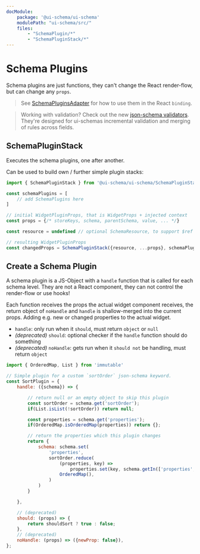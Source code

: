 ```yaml
---
docModule:
    package: '@ui-schema/ui-schema'
    modulePath: "ui-schema/src/"
    files:
        - "SchemaPlugin/*"
        - "SchemaPluginStack/*"
---
```


# Schema Plugins

Schema plugins are just functions, they can't change the React render-flow, but can change any `props`.

> See [SchemaPluginsAdapter](/docs/react/schemapluginsadapter) for how to use them in the React `binding`.

> Working with validation? Check out the new [json-schema validators](/docs/json-schema/validators). They're designed for ui-schemas incremental validation and merging of rules across fields.

## SchemaPluginStack

Executes the schema plugins, one after another.

Can be used to build own / further simple plugin stacks:

```typescript
import { SchemaPluginStack } from '@ui-schema/ui-schema/SchemaPluginStack'

const schemaPlugins = [
    // add SchemaPlugins here
]

// initial WidgetPluginProps, that is WidgetProps + injected context
const props = {/* storeKeys, schema, parentSchema, value, ... */}

const resource = undefined // optional SchemaResource, to support $ref

// resulting WidgetPluginProps
const changedProps = SchemaPluginStack({resource, ...props}, schemaPlugins)
```

## Create a Schema Plugin

A schema plugin is a JS-Object with a `handle` function that is called for each schema level. They are not a React component, they can not control the render-flow or use hooks!

Each function receives the props the actual widget component receives, the return object of `noHandle` and `handle` is shallow-merged into the current props. Adding e.g. new or changed properties to the actual widget.

- `handle`: only run when it `should`, must return `object` or `null`
- *(deprecated)* `should`: optional checker if the `handle` function should do something
- *(deprecated)* `noHandle`: gets run when it `should not` be handling, must return `object`

```js
import { OrderedMap, List } from 'immutable'

// Simple plugin for a custom `sortOrder` json-schema keyword.
const SortPlugin = {
    handle: ({schema}) => {

        // return null or an empty object to skip this plugin
        const sortOrder = schema.get('sortOrder');
        if(List.isList(!sortOrder)) return null;

        const properties = schema.get('properties');
        if(OrderedMap.isOrderedMap(properties)) return {};

        // return the properties which this plugin changes
        return {
            schema: schema.set(
                'properties',
                sortOrder.reduce(
                    (properties, key) =>
                        properties.set(key, schema.getIn(['properties', key])),
                    OrderedMap(),
                )
            )
        }

    },

    // (deprecated)
    should: (props) => {
        return shouldSort ? true : false;
    },
    // (deprecated)
    noHandle: (props) => ({newProp: false}),
};
```
